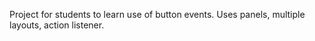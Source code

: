 Project for students to learn use of button events. Uses panels, multiple layouts, action listener.
